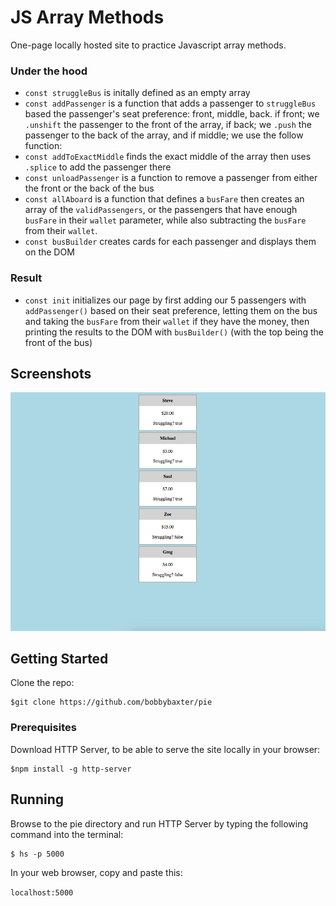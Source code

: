 # JS Array Methods
One-page locally hosted site to practice Javascript array methods.

### Under the hood
- `const struggleBus` is initally defined as an empty array
- `const addPassenger` is a function that adds a passenger to `struggleBus` based the passenger's seat preference: front, middle, back.  if front; we `.unshift` the passenger to the front of the array, if back; we `.push` the passenger to the back of the array, and if middle; we use the follow function:
- `const addToExactMiddle` finds the exact middle of the array then uses `.splice` to add the passenger there
- `const unloadPassenger` is a function to remove a passenger from either the front or the back of the bus
- `const allAboard` is a function that defines a `busFare` then creates an array of the `validPassengers`, or the passengers that have enough `busFare` in their `wallet` parameter, while also subtracting the `busFare` from their `wallet`.
- `const busBuilder` creates cards for each passenger and displays them on the DOM

### Result
- `const init` initializes our page by first adding our 5 passengers with `addPassenger()` based on their seat preference, letting them on the bus and taking the `busFare` from their `wallet` if they have the money, then printing the results to the DOM with `busBuilder()` (with the top being the front of the bus)

## Screenshots
![image of javascript array methods website](https://raw.githubusercontent.com/bobbybaxter/js-array-methods/master/img/js-array-methods-screenshot.png)

## Getting Started
Clone the repo:
```
$git clone https://github.com/bobbybaxter/pie
```

### Prerequisites
Download HTTP Server, to be able to serve the site locally in your browser:
```
$npm install -g http-server
```

## Running
Browse to the pie directory and run HTTP Server by typing the following command into the terminal:
```
$ hs -p 5000
```

In your web browser, copy and paste this:

 `localhost:5000`